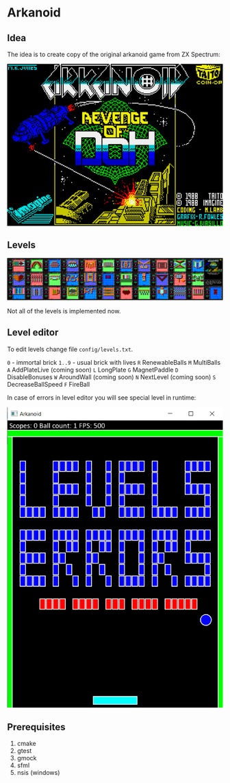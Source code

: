# Arkanoid

## Idea

The idea is to create copy of the original arkanoid game from ZX Spectrum:

![image-20200108163600764](ReadMe/image-20200108163600764.png)

## Levels

![image-20200108163721990](ReadMe/image-20200108163721990.png)

Not all of the levels is implemented now.

## Level editor

To edit levels change file `config/levels.txt`. 

`0` - immortal brick
`1..9` - usual brick with lives
`R` RenewableBalls
`M` MultiBalls
`A` AddPlateLive (coming soon)
`L` LongPlate
`G` MagnetPaddle
`D` DisableBonuses
`W` AroundWall (coming soon)
`N` NextLevel (coming soon)
`S` DecreaseBallSpeed
`F` FireBall

In case of errors in level editor you will see special level in runtime:

![image-20200108162548083](ReadMe/image-20200108162548083.png)

## Prerequisites

1. cmake
2. gtest
3. gmock
4. sfml
5. nsis (windows)

